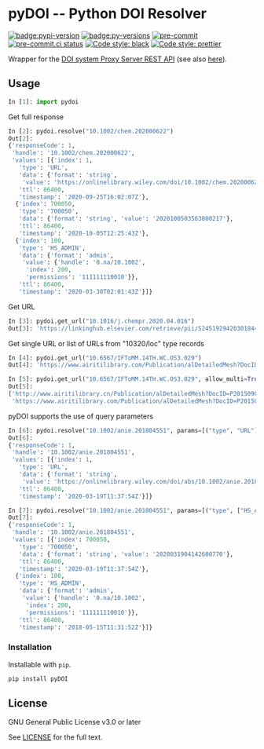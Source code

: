 # pyDOI -- Python DOI Resolver

[![badge:pypi-version](https://img.shields.io/pypi/v/pyDOI.svg)](https://pypi.org/project/pyDOI)
[![badge:py-versions](https://img.shields.io/pypi/pyversions/pyDOI.svg)](https://pypi.org/project/pyDOI)
[![pre-commit](https://img.shields.io/badge/pre--commit-enabled-brightgreen?logo=pre-commit&logoColor=white.svg)](https://github.com/pre-commit/pre-commit)
[![pre-commit.ci status](https://results.pre-commit.ci/badge/github/lcnittl/pyDOI/master.svg)](https://results.pre-commit.ci/latest/github/lcnittl/pyDOI/master)
[![Code style: black](https://img.shields.io/badge/code_style-black-000000.svg)](https://github.com/psf/black)
[![Code style: prettier](https://img.shields.io/badge/code_style-prettier-ff69b4.svg)](https://github.com/prettier/prettier)

Wrapper for the [DOI system Proxy Server REST API][api-docs] (see also
[here][api-docs2]).

## Usage

```python
In [1]: import pydoi
```

Get full response

```python
In [2]: pydoi.resolve("10.1002/chem.202000622")
Out[2]:
{'responseCode': 1,
 'handle': '10.1002/chem.202000622',
 'values': [{'index': 1,
   'type': 'URL',
   'data': {'format': 'string',
    'value': 'https://onlinelibrary.wiley.com/doi/10.1002/chem.202000622'},
   'ttl': 86400,
   'timestamp': '2020-09-25T16:02:07Z'},
  {'index': 700050,
   'type': '700050',
   'data': {'format': 'string', 'value': '2020100503563800217'},
   'ttl': 86400,
   'timestamp': '2020-10-05T12:25:43Z'},
  {'index': 100,
   'type': 'HS_ADMIN',
   'data': {'format': 'admin',
    'value': {'handle': '0.na/10.1002',
     'index': 200,
     'permissions': '111111110010'}},
   'ttl': 86400,
   'timestamp': '2020-03-30T02:01:43Z'}]}
```

Get URL

```python
In [3]: pydoi.get_url("10.1016/j.chempr.2020.04.016")
Out[3]: 'https://linkinghub.elsevier.com/retrieve/pii/S2451929420301844'
```

Get single URL or list of URLs from "10320/loc" type records

```python
In [4]: pydoi.get_url("10.6567/IFToMM.14TH.WC.OS3.029")
Out[4]: 'https://www.airitilibrary.com/Publication/alDetailedMesh?DocID=P20150909001-201510-201510260026-201510260026-672-680'

In [5]: pydoi.get_url("10.6567/IFToMM.14TH.WC.OS3.029", allow_multi=True)
Out[5]:
['http://www.airitilibrary.cn/Publication/alDetailedMesh?DocID=P20150909001-201510-201510260026-201510260026-672-680',
 'https://www.airitilibrary.com/Publication/alDetailedMesh?DocID=P20150909001-201510-201510260026-201510260026-672-680']
```

pyDOI supports the use of query parameters

```python
In [6]: pydoi.resolve("10.1002/anie.201804551", params=[("type", "URL")])
Out[6]:
{'responseCode': 1,
 'handle': '10.1002/anie.201804551',
 'values': [{'index': 1,
   'type': 'URL',
   'data': {'format': 'string',
    'value': 'https://onlinelibrary.wiley.com/doi/abs/10.1002/anie.201804551'},
   'ttl': 86400,
   'timestamp': '2020-03-19T11:37:54Z'}]}

In [7]: pydoi.resolve("10.1002/anie.201804551", params=[("type", ["HS_ADMIN", "700050"])])
Out[7]:
{'responseCode': 1,
 'handle': '10.1002/anie.201804551',
 'values': [{'index': 700050,
   'type': '700050',
   'data': {'format': 'string', 'value': '2020031904142600770'},
   'ttl': 86400,
   'timestamp': '2020-03-19T11:37:54Z'},
  {'index': 100,
   'type': 'HS_ADMIN',
   'data': {'format': 'admin',
    'value': {'handle': '0.na/10.1002',
     'index': 200,
     'permissions': '111111110010'}},
   'ttl': 86400,
   'timestamp': '2018-05-15T11:31:52Z'}]}
```

### Installation

Installable with `pip`.

```cmd
pip install pyDOI
```

## License

GNU General Public License v3.0 or later

See [LICENSE][license] for the full text.

[api-docs]: https://www.doi.org/factsheets/DOIProxy.html#rest-api
[api-docs2]: https://www.doi.org/doi_handbook/3_Resolution.html#3.8.3
[license]: LICENSE
[pypi]: https://pypi.org/
